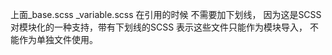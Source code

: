 上面_base.scss   _variable.scss  在引用的时候 不需要加下划线，
因为这是SCSS对模块化的一种支持，带有下划线的SCSS  表示这些文件只能作为模块导入，
不能作为单独文件使用。